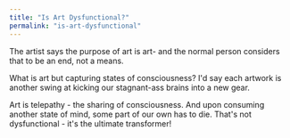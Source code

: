 ```yaml
---
title: "Is Art Dysfunctional?"
permalink: "is-art-dysfunctional"
---
```


The artist says the purpose of art is art-  and the normal person considers that to be an end, not a means. 

What is art but capturing states of consciousness? I'd say each artwork is another swing at kicking our stagnant-ass brains into a new gear.

Art is telepathy - the sharing of consciousness. And upon consuming another state of mind, some part of our own has to die. That's not dysfunctional - it's the ultimate transformer!
